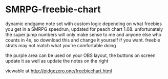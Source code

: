 # SMRPG-freebie-chart
dynamic endgame note set with custom logic depending on what freebies you get in a SMRPG speedrun, updated for peach chart 1.08. unfortunately the super jump numbers will only make sense to me and anyone else who counts in 4s, so download this and change it yourself if you want. freebie strats may not match what you're comfortable doing

the purple area can be used on your OBS layout, the buttons on screen update it as well as update the notes on the right

viewable at http://pidgezero.one/freebiechart.html